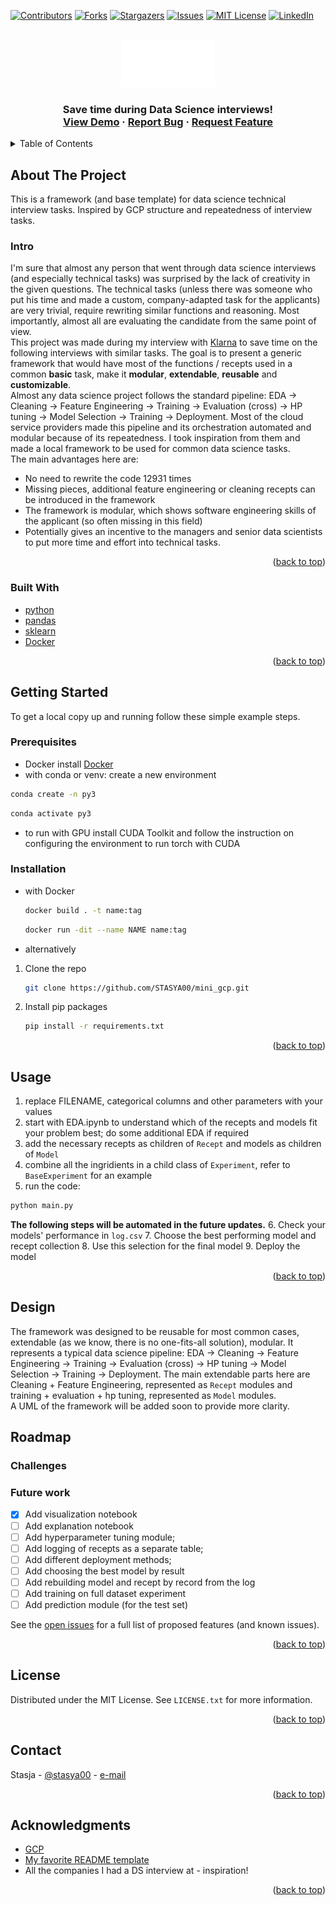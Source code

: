 <!-- Improved compatibility of back to top link: See: https://github.com/STASYA00/mini_gcp/pull/73 -->
<a name="readme-top"></a>

[![Contributors][contributors-shield]][contributors-url]
[![Forks][forks-shield]][forks-url]
[![Stargazers][stars-shield]][stars-url]
[![Issues][issues-shield]][issues-url]
[![MIT License][license-shield]][license-url]
[![LinkedIn][linkedin-shield]][linkedin-url]



<!-- PROJECT LOGO -->
<br />
<div align="center">
  <a href="https://github.com/STASYA00/mini_gcp">
    <img src="assets/logo.svg" alt="Logo" width="150">
    
  </a>

  <h3 align="center" Mini GCP </h3>

  <p align="center">
    Save time during Data Science interviews!
    <br />
    <a href="https://github.com/STASYA00/mini_gcp">View Demo</a>
    ·
    <a href="https://github.com/STASYA00/mini_gcp/issues">Report Bug</a>
    ·
    <a href="https://github.com/STASYA00/mini_gcp/issues">Request Feature</a>
  </p>
</div>



<!-- TABLE OF CONTENTS -->
<details>
  <summary>Table of Contents</summary>
  <ol>
    <li>
      <a href="#about-the-project">About The Project</a>
      <ul>
        <li><a href="#built-with">Built With</a></li>
      </ul>
    </li>
    <li>
      <a href="#getting-started">Getting Started</a>
      <ul>
        <li><a href="#prerequisites">Prerequisites</a></li>
        <li><a href="#installation">Installation</a></li>
      </ul>
    </li>
    <li><a href="#usage">Usage</a></li>
    <li><a href="#design">Design</a></li>
    <li><a href="#roadmap">Roadmap</a></li>
    <ul>
        <li><a href="#challenges">Challenges</a></li>
        <li><a href="#futurework">Future work</a></li>
    </ul>
    <li><a href="#license">License</a></li>
    <li><a href="#contact">Contact</a></li>
    <li><a href="#acknowledgments">Acknowledgments</a></li>
  </ol>
</details>



<!-- ABOUT THE PROJECT -->
## About The Project

This is a framework (and base template) for data science technical interview tasks. Inspired by GCP structure and repeatedness of interview tasks.

### Intro

I'm sure that almost any person that went through data science interviews (and especially technical tasks) was surprised by the lack of creativity in the given questions. The technical tasks (unless there was someone who put his time and made a custom, company-adapted task for the applicants) are very trivial, require rewriting similar functions and reasoning. Most importantly, almost all are evaluating the candidate from the same point of view. \
This project was made during my interview with [Klarna](https://www.klarna.com/se/) to save time on the following interviews with similar tasks. The goal is to present a generic framework that would have most of the functions / recepts used in a common __basic__ task, make it __modular__, __extendable__, __reusable__ and __customizable__. \
Almost any data science project follows the standard pipeline: EDA -> Cleaning -> Feature Engineering -> Training -> Evaluation (cross) -> HP tuning -> Model Selection -> Training -> Deployment. Most of the cloud service providers made this pipeline and its orchestration automated and modular because of its repeatedness. I took inspiration from them and made a local framework to be used for common data science tasks. \
The main advantages here are:

* No need to rewrite the code 12931 times
* Missing pieces, additional feature engineering or cleaning recepts can be introduced in the framework
* The framework is modular, which shows software engineering skills of the applicant (so often missing in this field)
* Potentially gives an incentive to the managers and senior data scientists to put more time and effort into technical tasks.

<p align="right">(<a href="#readme-top">back to top</a>)</p>



### Built With


* [python](https://www.python.org/)
* [pandas](https://pandas.pydata.org/)
* [sklearn](https://scikit-learn.org/stable/)
* [Docker](https://docs.docker.com/)

<p align="right">(<a href="#readme-top">back to top</a>)</p>



<!-- GETTING STARTED -->
## Getting Started

To get a local copy up and running follow these simple example steps.

### Prerequisites


* Docker
  install [Docker](https://docs.docker.com/get-docker/)
* with conda or venv: create a new environment
```sh
conda create -n py3
```
```sh
conda activate py3
```

* to run with GPU install CUDA Toolkit and follow the instruction on configuring the environment
to run torch with CUDA
### Installation

* with Docker
  ```sh
  docker build . -t name:tag
  ```
  ```sh
  docker run -dit --name NAME name:tag
  ```
* alternatively
1. Clone the repo
   ```sh
   git clone https://github.com/STASYA00/mini_gcp.git
   ```
3. Install pip packages
   ```sh
   pip install -r requirements.txt
   ```


<p align="right">(<a href="#readme-top">back to top</a>)</p>



<!-- USAGE EXAMPLES -->
## Usage

1. replace FILENAME, categorical columns and other parameters with your values
2. start with EDA.ipynb to understand which of the recepts and models fit your problem best; do some additional EDA if required
3. add the necessary recepts as children of ```Recept``` and models as children of ```Model```
4. combine all the ingridients in a child class of ```Experiment```, refer to ```BaseExperiment``` for an example
5. run the code:
```sh
python main.py
```
__The following steps will be automated in the future updates.__
6. Check your models' performance in ```log.csv```
7. Choose the best performing model and recept collection
8. Use this selection for the final model
9. Deploy the model

<p align="right">(<a href="#readme-top">back to top</a>)</p>

<!-- DESIGN -->
## Design

The framework was designed to be reusable for most common cases, extendable (as we know, there is no one-fits-all solution), modular. It represents a typical data science pipeline: EDA -> Cleaning -> Feature Engineering -> Training -> Evaluation (cross) -> HP tuning -> Model Selection -> Training -> Deployment. The main extendable parts here are Cleaning + Feature Engineering, represented as ```Recept``` modules and training + evaluation + hp tuning, represented as ```Model``` modules. \
A UML of the framework will be added soon to provide more clarity.

<!-- ROADMAP -->
## Roadmap

### Challenges



### Future work

- [x] Add visualization notebook
- [ ] Add explanation notebook
- [ ] Add hyperparameter tuning module;
- [ ] Add logging of recepts as a separate table;
- [ ] Add different deployment methods;
- [ ] Add choosing the best model by result
- [ ] Add rebuilding model and recept by record from the log
- [ ] Add training on full dataset experiment
- [ ] Add prediction module (for the test set)

See the [open issues](https://github.com/STASYA00/mini_gcp/issues) for a full list of proposed features (and known issues).

<p align="right">(<a href="#readme-top">back to top</a>)</p>


<!-- LICENSE -->
## License

Distributed under the MIT License. See `LICENSE.txt` for more information.

<p align="right">(<a href="#readme-top">back to top</a>)</p>



## Contact

Stasja - [@stasya00](https://stasyafedorova.wixsite.com/designautomation) - [e-mail](mailto:0.0stasya@gmail.com)

<p align="right">(<a href="#readme-top">back to top</a>)</p>



<!-- ACKNOWLEDGMENTS -->
## Acknowledgments

* [GCP](https://cloud.google.com/)
* [My favorite README template](https://github.com/othneildrew/Best-README-Template)
* All the companies I had a DS interview at - inspiration!

<p align="right">(<a href="#readme-top">back to top</a>)</p>



<!-- MARKDOWN LINKS & IMAGES -->
<!-- https://www.markdownguide.org/basic-syntax/#reference-style-links -->
[contributors-shield]: https://img.shields.io/github/contributors/STASYA00/mini_gcp.svg?style=for-the-badge
[contributors-url]: https://github.com/STASYA00/mini_gcp/graphs/contributors
[forks-shield]: https://img.shields.io/github/forks/STASYA00/mini_gcp.svg?style=for-the-badge
[forks-url]: https://github.com/STASYA00/mini_gcp/network/members
[stars-shield]: https://img.shields.io/github/stars/STASYA00/mini_gcp.svg?style=for-the-badge
[stars-url]: https://github.com/STASYA00/mini_gcp/stargazers
[issues-shield]: https://img.shields.io/github/issues/STASYA00/mini_gcp.svg?style=for-the-badge
[issues-url]: https://github.com/STASYA00/mini_gcp/issues
[license-shield]: https://img.shields.io/github/license/STASYA00/mini_gcp.svg?style=for-the-badge
[license-url]: https://github.com/STASYA00/mini_gcp/blob/master/LICENSE.txt
[linkedin-shield]: https://img.shields.io/badge/-LinkedIn-black.svg?style=for-the-badge&logo=linkedin&colorB=555
[linkedin-url]: https://linkedin.com/in/stanislava-fedorova
[product-screenshot]: assets/screenshot.png




